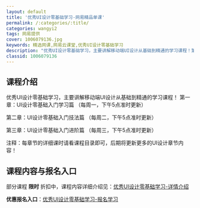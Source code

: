 ```yaml
---
layout: default
title: '优秀UI设计零基础学习-网易精品单课'
permalink: /:categories/:title/
categories: wangyi2
tags: 网易提供
cover: 1006079136.jpg
keywords: 精选网课,网易云课堂,优秀UI设计零基础学习
description: "优秀UI设计零基础学习，主要讲解移动端UI设计从基础到精通的学习课程！第一章：UI设计零基础入门学习篇（每周一，下午5点准时更新）第二章：UI设计零基础入门技法篇（每周二，下午5点准时更新）"
classid: 1006079136
---
```


## 课程介绍

优秀UI设计零基础学习，主要讲解移动端UI设计从基础到精通的学习课程！
第一章：UI设计零基础入门学习篇   （每周一，下午5点准时更新）

第二章：UI设计零基础入门技法篇   （每周二，下午5点准时更新）

第三章：UI设计零基础入门进阶篇   （每周三，下午5点准时更新）

注释：每章节的详细课时请看课程目录即可，后期将更新更多的UI设计章节内容！

## 课程内容与报名入口

部分课程 **限时** 折扣中，课程内容详细介绍见：[优秀UI设计零基础学习-详情介绍](https://study.163.com/course/introduction/1006079136.htm?share=1&shareId=1025206652&utm_campaign=share&utm_medium=iphoneShare&utm_source=&utm_u=1025206652)

**优惠报名入口**：[优秀UI设计零基础学习-报名学习](https://study.163.com/course/introduction/1006079136.htm?share=1&shareId=1025206652&utm_campaign=share&utm_medium=iphoneShare&utm_source=&utm_u=1025206652)

